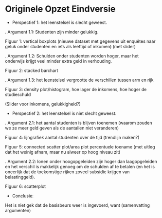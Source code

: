 ﻿# Originele Opzet Eindversie

- Perspectief 1: het leenstelsel is slecht geweest.

. Argument 1.1: Studenten zijn minder gelukkig.

Figuur 1: vertical boxplots (nieuwe dataset met gegevens uit enquêtes naar geluk onder studenten en iets als leeftijd of inkomen) (met slider)

. Argument 1.2: Schulden onder studenten worden hoger, maar het onderwijs krijgt veel minder extra geld in verhouding.

Figuur 2: stacked barchart

. Argument 1.3: het leenstelsel vergrootte de verschillen tussen arm en rijk

Figuur 3: density plot/histogram, hoe lager de inkomens, hoe hoger de studieschuld

(Slider voor inkomens, gelukkigheid?)

- Perspectief 2: het leenstelsel is niet slecht geweest.

. Argument 2.1: het aantal studenten is blijven toenemen (waarom zouden we ze meer geld geven als de aantallen niet veranderen)

Figuur 4: lijngrafiek aantal studenten over de tijd (trendlijn maken?)

Figuur 5: connected scatter plot/area plot percentuele toename (met uitleg dat het weinig afnam, maar nu alweer op hoog niveau zit)

. Argument 2.2: lonen onder hoogopgeleiden zijn hoger dan laagopgeleiden en het verschil is makkelijk genoeg om de schulden af te betalen (en het is oneerlijk dat de toekomstige rijken zoveel subsidie krijgen van belastinggeld).

Figuur 6: scatterplot

- Conclusie:

Het is niet gek dat de basisbeurs weer is ingevoerd, want (samenvatting argumenten)
